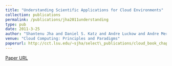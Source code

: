 ```yaml
---
title: "Understanding Scientific Applications for Cloud Environments"
collection: publications
permalink: /publications/jha2011understanding
type: pub
date: 2011-3-25
author: "Shantenu Jha and Daniel S. Katz and Andre Luckow and Andre Merzky and Katerina Stamou"
venue: "Cloud Computing: Principles and Paradigms"
paperurl: http://cct.lsu.edu/~sjha/select\_publications/cloud_book_chapter.pdf
---
```

[Paper URL](http://cct.lsu.edu/~sjha/select\_publications/cloud_book_chapter.pdf)
